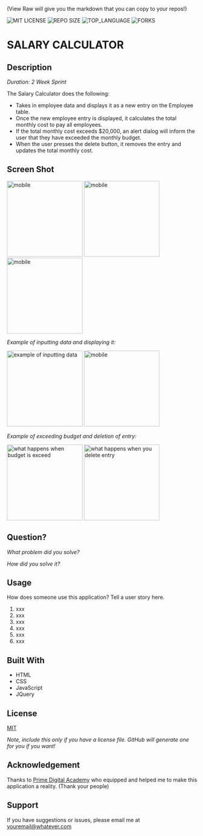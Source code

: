 (View Raw will give you the markdown that you can copy to your repos!)


![MIT LICENSE](https://img.shields.io/github/license/scottbromander/the_marketplace.svg?style=flat-square)
![REPO SIZE](https://img.shields.io/github/repo-size/scottbromander/the_marketplace.svg?style=flat-square)
![TOP_LANGUAGE](https://img.shields.io/github/languages/top/scottbromander/the_marketplace.svg?style=flat-square)
![FORKS](https://img.shields.io/github/forks/scottbromander/the_marketplace.svg?style=social)

# SALARY CALCULATOR

## Description

_Duration: 2 Week Sprint_

The Salary Calculator does the following:
- Takes in employee data and displays it as a new entry on the Employee table. 
- Once the new employee entry is displayed, it calculates the total monthly cost to pay all employees.
- If the total monthly cost exceeds $20,000, an alert dialog will inform the user that they have exceeded the monthly budget.
- When the user presses the delete button, it removes the entry and updates the total monthly cost.

## Screen Shot

<image src='./image/mobile.png' alt='mobile' width='200' > <image src='./image/tablet.png' alt='mobile' width='200'> <image src='./image/desketop.png' alt='mobile' width='200'>

_Example of inputting data and displaying it:_

<image src='./image/input.png' alt='example of inputting data' width='200'> <image src='./image/Display.png' alt='mobile' width='200'>

_Example of exceeding budget and deletion of entry:_

<image src='./image/exceed.png' alt='what happens when budget is exceed' width='200'> <image src='./image/remove.png' alt='what happens when you delete entry' width='200'>



## Question?

_What problem did you solve?_


_How did you solve it?_




## Usage
How does someone use this application? Tell a user story here.

1. xxx
2. xxx
3. xxx
4. xxx
5. xxx
6. xxx


## Built With

- HTML
- CSS
- JavaScript
- JQuery

## License
[MIT](https://choosealicense.com/licenses/mit/)

_Note, include this only if you have a license file. GitHub will generate one for you if you want!_

## Acknowledgement
Thanks to [Prime Digital Academy](www.primeacademy.io) who equipped and helped me to make this application a reality. (Thank your people)

## Support
If you have suggestions or issues, please email me at [youremail@whatever.com](www.google.com)